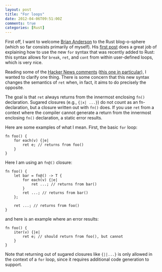```yaml
---
layout: post
title: "For loops"
date: 2012-04-06T09:51:00Z
comments: true
categories: [Rust]
---
```


First off, I want to welcome [Brian Anderson][brson] to the Rust blog-o-sphere
(which so far consists primarily of myself).  His [first post][post1]
does a great job of explaining how to use the new `for` syntax that
was recently added to Rust: this syntax allows for `break`, `ret`, and
`cont` from within user-defined loops, which is very nice.

Reading some of the [Hacker News comments][hn]
([this one in particular][hnc]), I wanted to clarify one thing.  There
is some concern that this new syntax changes the semantics of `ret`
when, in fact, it aims to do precisely the opposite.

The goal is that `ret` always returns from the innermost enclosing
`fn()` declaration.  Sugared closures (e.g., `{|x| ...}`) do not count
as an fn-declaration, but a closure written out with `fn()` does.  If
you use `ret` from a context where the compiler cannot generate a
return from the innermost enclosing `fn()` declaration, a static error
results.

Here are some examples of what I mean.  First, the basic `for` loop:

    fn foo() {
        for each(v) {|e|
            ret e; // returns from foo()
        }
    }

Here I am using an `fn@()` closure:

    fn foo() {
        let bar = fn@() -> T {
            for each(v) {|e|
                ret ...; // returns from bar()
            }
            ret ...; // returns from bar()
        };
        
        ret ...; // returns from foo()
    }

and here is an example where an error results:

    fn foo() {
        iter(v) {|e|
            ret e; // should return from foo(), but cannot
        }
    }

Note that returning out of sugared closures like `{||...}` is only
allowed in the context of a `for` loop, since it requires additional
code generation to support.

[brson]: http://brson.github.com/
[post1]: http://brson.github.com/rust/2012/04/05/new-for-loops/
[hn]: http://news.ycombinator.com/item?id=3806152
[hnc]: http://news.ycombinator.com/item?id=3807365
